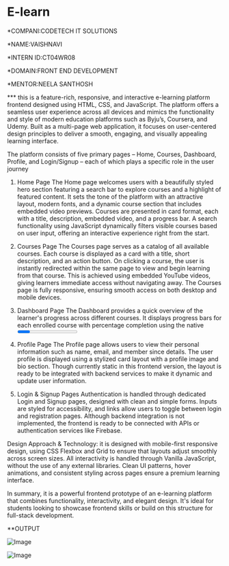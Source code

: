 # E-learn
*COMPANI:CODETECH IT SOLUTIONS

*NAME:VAISHNAVI

*INTERN ID:CT04WR08

*DOMAIN:FRONT END DEVELOPMENT

*MENTOR:NEELA SANTHOSH


*** this is a feature-rich, responsive, and interactive e-learning platform frontend designed using HTML, CSS, and JavaScript. The platform offers a seamless user experience across all devices and mimics the functionality and style of modern education platforms such as Byju’s, Coursera, and Udemy. Built as a multi-page web application, it focuses on user-centered design principles to deliver a smooth, engaging, and visually appealing learning interface.

The platform consists of five primary pages – Home, Courses, Dashboard, Profile, and Login/Signup – each of which plays a specific role in the user journey

1. Home Page
The Home page welcomes users with a beautifully styled hero section featuring a search bar to explore courses and a highlight of featured content. It sets the tone of the platform with an attractive layout, modern fonts, and a dynamic course section that includes embedded video previews. Courses are presented in card format, each with a title, description, embedded video, and a progress bar. A search functionality using JavaScript dynamically filters visible courses based on user input, offering an interactive experience right from the start.


2. Courses Page
The Courses page serves as a catalog of all available courses. Each course is displayed as a card with a title, short description, and an action button. On clicking a course, the user is instantly redirected within the same page to view and begin learning from that course. This is achieved using embedded YouTube videos, giving learners immediate access without navigating away. The Courses page is fully responsive, ensuring smooth access on both desktop and mobile devices.

 3. Dashboard Page
The Dashboard provides a quick overview of the learner's progress across different courses. It displays progress bars for each enrolled course with percentage completion using the native <progress> element. This visual representation helps learners stay motivated and track their achievements in real time. The dashboard is clean and minimal, focusing on usability and clarity.

 4. Profile Page
The Profile page allows users to view their personal information such as name, email, and member since details. The user profile is displayed using a stylized card layout with a profile image and bio section. Though currently static in this frontend version, the layout is ready to be integrated with backend services to make it dynamic and update user information.

 5. Login & Signup Pages
Authentication is handled through dedicated Login and Signup pages, designed with clean and simple forms. Inputs are styled for accessibility, and links allow users to toggle between login and registration pages. Although backend integration is not implemented, the frontend is ready to be connected with APIs or authentication services like Firebase.

 Design Approach & Technology:
it is designed with mobile-first responsive design, using CSS Flexbox and Grid to ensure that layouts adjust smoothly across screen sizes. All interactivity is handled through Vanilla JavaScript, without the use of any external libraries. Clean UI patterns, hover animations, and consistent styling across pages ensure a premium learning interface.

In summary, it is a powerful frontend prototype of an e-learning platform that combines functionality, interactivity, and elegant design. It's ideal for students looking to showcase frontend skills or build on this structure for full-stack development.

**OUTPUT

![Image](https://github.com/user-attachments/assets/5629fde0-14e9-41ea-b828-fd7f562b9a77)




![Image](https://github.com/user-attachments/assets/c232c99a-efed-4c94-9adf-8a2d69e1a95a)




